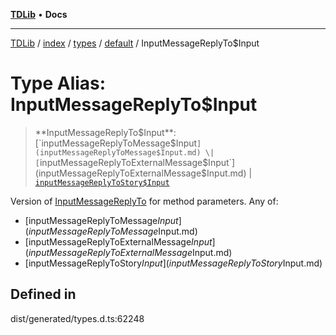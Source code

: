 [**TDLib**](../../../../../../README.md) • **Docs**

***

[TDLib](../../../../../../modules.md) / [index](../../../../../README.md) / [types](../../../README.md) / [default](../README.md) / InputMessageReplyTo$Input

# Type Alias: InputMessageReplyTo$Input

> **InputMessageReplyTo$Input**: [`inputMessageReplyToMessage$Input`](inputMessageReplyToMessage$Input.md) \| [`inputMessageReplyToExternalMessage$Input`](inputMessageReplyToExternalMessage$Input.md) \| [`inputMessageReplyToStory$Input`](inputMessageReplyToStory$Input.md)

Version of [InputMessageReplyTo](InputMessageReplyTo.md) for method parameters.
Any of:
- [inputMessageReplyToMessage$Input](inputMessageReplyToMessage$Input.md)
- [inputMessageReplyToExternalMessage$Input](inputMessageReplyToExternalMessage$Input.md)
- [inputMessageReplyToStory$Input](inputMessageReplyToStory$Input.md)

## Defined in

dist/generated/types.d.ts:62248
